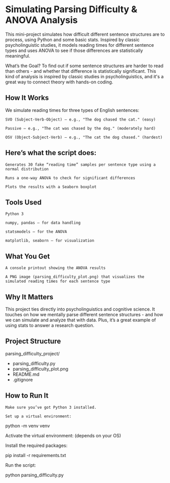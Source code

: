 # Simulating Parsing Difficulty & ANOVA Analysis

This mini-project simulates how difficult different sentence structures are to process, using Python and some basic stats. Inspired by classic psycholinguistic studies, it models reading times for different sentence types and uses ANOVA to see if those differences are statistically meaningful.

What’s the Goal?
To find out if some sentence structures are harder to read than others - and whether that difference is statistically significant. This kind of analysis is inspired by classic studies in psycholinguistics, and it's a great way to connect theory with hands-on coding.

## How It Works

We simulate reading times for three types of English sentences:

    SVO (Subject-Verb-Object) – e.g., "The dog chased the cat." (easy)

    Passive – e.g., "The cat was chased by the dog." (moderately hard)

    OSV (Object-Subject-Verb) – e.g., "The cat the dog chased." (hardest)

## Here’s what the script does:

    Generates 30 fake “reading time” samples per sentence type using a normal distribution

    Runs a one-way ANOVA to check for significant differences

    Plots the results with a Seaborn boxplot

 ## Tools Used

    Python 3

    numpy, pandas – for data handling

    statsmodels – for the ANOVA

    matplotlib, seaborn – for visualization

## What You Get

    A console printout showing the ANOVA results

    A PNG image (parsing_difficulty_plot.png) that visualizes the simulated reading times for each sentence type

## Why It Matters

This project ties directly into psycholinguistics and cognitive science. It touches on how we mentally parse different sentence structures - and how we can simulate and analyze that with data. Plus, it’s a great example of using stats to answer a research question.

## Project Structure

parsing_difficulty_project/
- parsing_difficulty.py
- parsing_difficulty_plot.png
- README.md
- .gitignore

## How to Run It

    Make sure you’ve got Python 3 installed.

    Set up a virtual environment:

python -m venv venv

Activate the virtual environment: (depends on your OS)

Install the required packages:

pip install -r requirements.txt

Run the script:

python parsing_difficulty.py
